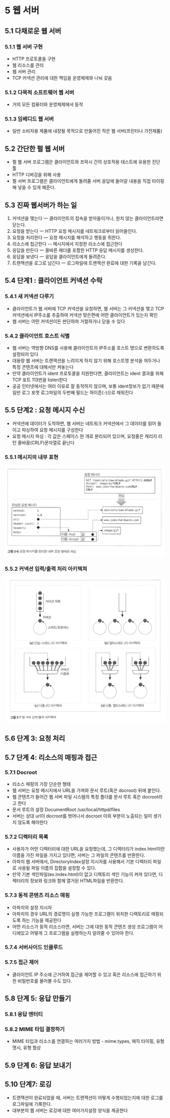 # 5 웹 서버

## 5.1 다채로운 웹 서버

### 5.1.1 웹 서버 구현

- HTTP 프로토콜을 구현
- 웹 리소스를 관리
- 웹 서버 관리
- TCP 커넥션 관리에 대한 책임을 운영체제와 나눠 갖음

### 5.1.2 다목적 소프트웨어 웹 서버

- 거의 모든 컴퓨터와 운영체제에서 동작

### 5.1.3 임베디드 웹 서버

- 일반 소비자용 제품에 내장될 목적으로 만들어진 작은 웹 서버(프린터나 가전제품)

## 5.2 간단한 펄 웹 서버

- 펄 웹 서버 프로그램은 클라이언트와 프락시 간의 상호작용 테스트에 유용한 진단 툴
- HTTP 디버깅을 위해 사용
- 펄 서버 프로그램은 클라이언트에게 돌려줄 서버 응답에 들어갈 내용을 직접 타이핑해 넣을 수 있게 해준다.

## 5.3 진짜 웹서버가 하는 일

1. 커넥션을 맺는다 一 클라이언트의 접속을 받아들이거나, 원치 않는 클라이언트라면 닫는다.
2. 요청을 받는다 一 HTTP 요청 메시지를 네트워크로부터 읽어들인다.
3. 요청을 처리한다 — 요청 메시지를 해석하고 행동을 취한다.
4. 리소스에 접근한다 -- 메시지에서 지정한 리소스에 접근한다
5. 응답을 만든다 一 올바른 헤더를 포함한 HTTP 응답 메시지를 생성한다.
6. 응답을 보낸다 一 응답을 클라이언트에게 돌려준다.
7. 트랜잭션을 로그로 남긴다 一 로그파일에 트랜잭션 완료에 대한 기록을 남긴다.

## 5.4 단계1 : 클라이언트 커넥션 수락

### 5.4.1 새 커넥션 다루기

- 클라이언트가 웹 서버에 TCP 커넥션을 요청하면, 웹 서버는 그 커넥션을 맺고 TCP커넥션에서 IP주소를 추출하여 커넥션 맞은편에 어떤 클라이언트가 있는지 확인
- 웹 서버는 어떤 커넥션이든 판단하여 거절하거나 닫을 수 있다

### 5.4.2 클라이언트 호스트 식별

- 웹 서버는 역방향 DNS를 사용해 클라이언트의 IP주소를 호스트 명으로 변환하도록 설정되어 있다
- 대용량 웹 서버는 트랜잭션을 느려지게 하지 않기 위해 호스트명 분석을 꺼두거나 특정 콘텐츠에 대해서만 켜놓는다
- 만약 클라이언트가 ident 프로토콜을 지원한다면, 클라이언트는 ident 결과를 위해 TCP 포트 113번을 listen한다
- 공공 인터넷에서는 여러 이유로 잘 동작하지 않으며, 보통 ident정보가 없기 때문에 일반 로그 포맷 로그파일의 두번째 필드는 하이픈(-)으로 채워진다

## 5.5 단계2 : 요청 메시지 수신

- 커넥션에 데이터가 도착하면, 웹 서버는 네트워크 커넥션에서 그 데이터를 읽어 들이고 파싱하여 요청 메시지를 구성한다
- 요청 메시지 파싱 : 각 값은 스페이스 한 개로 분리되어 있으며, 요청줄은 캐리지 리턴 줄바꿈(CRLF)문자열로 끝난다

### 5.5.1 메시지의 내부 표현

![](./5-6.png)

### 5.5.2 커넥션 입력/출력 처리 아키텍쳐

![](./5-7.png)

## 5.6 단계 3: 요청 처리

## 5.7 단계 4: 리소스의 매핑과 접근

### 5.7.1 Docroot

- 리소스 매핑의 가장 단순한 형태
- 웹 서버는 요청 메시지에서 URL을 가져와 문서 루트(혹은 docroot) 뒤에 붙인다.
- 웹 콘텐츠가 들어간 웹 서버 파일 시스템의 특정 폴더를 문서 루트 혹은 docroot라고 한다
- 문서 루트의 설정 DocumentRoot /usr/local/httpd/files
- 서버는 상대 url이 docroot를 벗어나서 docroot 이외 부분이 노출되는 일이 생기지 않도록 해야한다

### 5.7.2 디렉터리 목록

- 사용자가 어떤 디렉터리에 대한 URL을 요청했는데, 그 디렉터리가 index.html이란 이름을 가진 파일을 가지고 있다면, 서버는 그 파일의 콘텐츠를 반환한다.
- 아파치 웹 서버에서, DirectoryIndex설정 지시자를 사용해서 기본 디렉터리 파일로 사용될 파일 이름의 집합을 설정할 수 있다.
- 만약 기본 색인파일(ex.index.html)이 없고 디렉토리 색인 기능이 켜져 있다면, 디렉터리의 정보와 링크와 함께 열거된 HTML파일을 반환한다.

### 5.7.3 동적 콘텐츠 리소스 매핑

- 아파치의 설정 지시자
- 아파치의 경우 URL의 경로명이 실행 가능한 프로그램이 위치한 디렉토리로 매핑되도록 하는 기능을 제공한다
- 어떤 리소스가 동적 리소스라면, 서버는 그에 대한 동적 콘텐츠 생성 프로그램이 어디에있고 어떻게 그 프로그램을 실행하는지 알려줄 수 있어야 한다.

### 5.7.4 서버사이드 인클루드

### 5.7.5 접근 제어

- 클라이언트 IP 주소에 근거하여 접근을 제어할 수 있고 혹은 리소스에 접근하기 위한 비밀번호를 물어볼 수도 있다.

## 5.8 단계 5: 응답 만들기

### 5.8.1 응답 엔터티

### 5.8.2 MIME 타입 결정하기

- MIME 타입과 리소스를 연결하는 여러가지 방법 - mime.types, 매직 타이핑, 유형 명시, 유형 협상

## 5.9 단계 6: 응답 보내기

## 5.10 단계7: 로깅

- 트랜잭션이 완료되었을 때, 서버는 트랜잭션이 어떻게 수행되었는지에 대한 로그를 로그파일에 기록한다.
- 대부분의 웹 서버는 로깅에 대한 여러가지설정 양식을 제공한다

